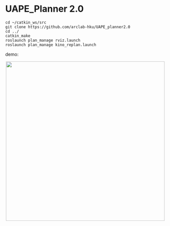 # UAPE_Planner 2.0
```
cd ~/catkin_ws/src
git clone https://github.com/arclab-hku/UAPE_planner2.0
cd ../
catkin_make
roslaunch plan_manage rviz.launch
roslaunch plan_manage kino_replan.launch
```
demo:
<p align="center">
    <img src="files/demo2.gif" width="500"/>
</p>

